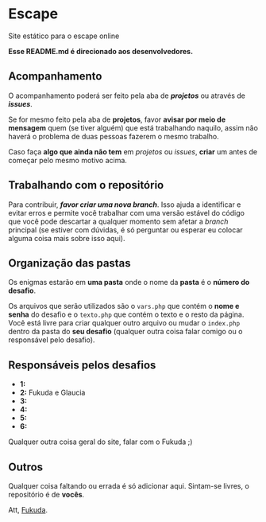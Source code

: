 # Escape
Site estático para o escape online

 **Esse README.md é direcionado aos desenvolvedores.**

## Acompanhamento
O acompanhamento poderá ser feito pela aba de ***projetos*** ou através de ***issues***.

Se for mesmo feito pela aba de **projetos**, favor **avisar por meio de mensagem** quem (se tiver alguém) que está trabalhando naquilo, assim não haverá o problema de duas pessoas fazerem o mesmo trabalho.

Caso faça **algo que ainda não tem** em *projetos* ou *issues*, **criar** um antes de começar pelo mesmo motivo acima.

## Trabalhando com o repositório
Para contribuir, ***favor criar uma nova branch***. Isso ajuda a identificar e evitar erros e permite você trabalhar com uma versão estável do código que você pode descartar a qualquer momento sem afetar a *branch* principal (se estiver com dúvidas, é só perguntar ou esperar eu colocar alguma coisa mais sobre isso aqui).

## Organização das pastas
Os enigmas estarão em **uma pasta** onde o nome da **pasta** é o **número do desafio**.

Os arquivos que serão utilizados são o `vars.php` que contém o **nome e senha** do desafio e o `texto.php` que contém o texto e o resto da página. Você está livre para criar qualquer outro arquivo ou mudar o `index.php` dentro da pasta do **seu desafio** (qualquer outra coisa falar comigo ou o responsável pelo desafio).

## Responsáveis pelos desafios

- **1:**
- **2:** Fukuda e Glaucia
- **3:**
- **4:**
- **5:**
- **6:**

Qualquer outra coisa geral do site, falar com o Fukuda ;)

## Outros
Qualquer coisa faltando ou errada é só adicionar aqui. Sintam-se livres, o repositório é de **vocês**.

Att, [Fukuda](https://github.com/JoaoFukuda).

